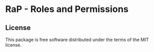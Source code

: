 # RaP - Roles and Permissions

## License

This package is free software distributed under the terms of the MIT license.
